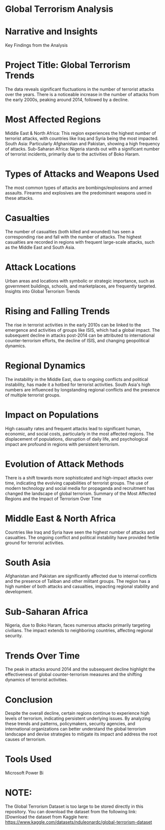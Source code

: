 # Global Terrorism Analysis

# Narrative and Insights

Key Findings from the Analysis

# Project Title: Global Terrorism Trends

The data reveals significant fluctuations in the number of terrorist attacks over the years.
There is a noticeable increase in the number of attacks from the early 2000s, peaking around 2014, followed by a decline.

# Most Affected Regions

Middle East & North Africa: This region experiences the highest number of terrorist attacks, with countries like Iraq and Syria being the most impacted.
South Asia: Particularly Afghanistan and Pakistan, showing a high frequency of attacks.
Sub-Saharan Africa: Nigeria stands out with a significant number of terrorist incidents, primarily due to the activities of Boko Haram.

# Types of Attacks and Weapons Used

The most common types of attacks are bombings/explosions and armed assaults.
Firearms and explosives are the predominant weapons used in these attacks.

# Casualties

The number of casualties (both killed and wounded) has seen a corresponding rise and fall with the number of attacks.
The highest casualties are recorded in regions with frequent large-scale attacks, such as the Middle East and South Asia.

# Attack Locations

Urban areas and locations with symbolic or strategic importance, such as government buildings, schools, and marketplaces, are frequently targeted.
Insights into Global Terrorism Trends

# Rising and Falling Trends

The rise in terrorist activities in the early 2010s can be linked to the emergence and activities of groups like ISIS, which had a global impact.
The subsequent decline in attacks post-2014 can be attributed to international counter-terrorism efforts, the decline of ISIS, and changing geopolitical dynamics.

# Regional Dynamics

The instability in the Middle East, due to ongoing conflicts and political instability, has made it a hotbed for terrorist activities.
South Asia's high numbers are influenced by longstanding regional conflicts and the presence of multiple terrorist groups.

# Impact on Populations

High casualty rates and frequent attacks lead to significant human, economic, and social costs, particularly in the most affected regions.
The displacement of populations, disruption of daily life, and psychological impact are profound in regions with persistent terrorism.

# Evolution of Attack Methods

There is a shift towards more sophisticated and high-impact attacks over time, indicating the evolving capabilities of terrorist groups.
The use of modern technology and social media for propaganda and recruitment has changed the landscape of global terrorism.
Summary of the Most Affected Regions and the Impact of Terrorism Over Time

# Middle East & North Africa

Countries like Iraq and Syria have seen the highest number of attacks and casualties.
The ongoing conflict and political instability have provided fertile ground for terrorist activities.

# South Asia

Afghanistan and Pakistan are significantly affected due to internal conflicts and the presence of Taliban and other militant groups.
The region has a high number of both attacks and casualties, impacting regional stability and development.

# Sub-Saharan Africa

Nigeria, due to Boko Haram, faces numerous attacks primarily targeting civilians.
The impact extends to neighboring countries, affecting regional security.

# Trends Over Time

The peak in attacks around 2014 and the subsequent decline highlight the effectiveness of global counter-terrorism measures and the shifting dynamics of terrorist activities.

# Conclusion 
Despite the overall decline, certain regions continue to experience high levels of terrorism, indicating persistent underlying issues.
By analyzing these trends and patterns, policymakers, security agencies, and international organizations can better understand the global terrorism landscape and devise strategies to mitigate its impact and address the root causes of terrorism.

# Tools Used
Microsoft Power Bi


# NOTE:
The Global Terrorism Dataset is too large to be stored directly in this repository. You can download the dataset from the following link:  [Download the dataset from Kaggle here: https://www.kaggle.com/datasets/nduleonardc/global-terrorism-dataset
